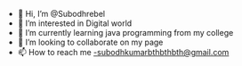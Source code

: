 - 👋 Hi, I’m @Subodhrebel
- 👀 I’m interested in Digital world
- 🌱 I’m currently learning java programming from my college
- 💞️ I’m looking to collaborate on my page
- 📫 How to reach me -subodhkumarbthbthbth@gmail.com

<!---
Subodhrebel/Subodhrebel is a ✨ special ✨ repository because its `README.md` (this file) appears on your GitHub profile.
You can click the Preview link to take a look at your changes.
--->
